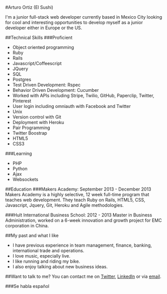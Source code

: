 #Arturo Ortiz (El Sushi)

I'm a junior full-stack web developer currently based in Mexico City looking for cool and interesting opportunities to develop myself as a junior developer either in Europe or the US.

##Technical Skills
###Proficient
- Object oriented programming
- Ruby
- Rails
- Javascript/Coffeescript
- JQuery
- SQL
- Postgres
- Test Driven Development: Rspec 
- Behavior Driven Development: Cucumber
- Worked with APIs including Stripe, Twilio, GitHub, Paperclip, Twitter, Pinterest
- User login including omniauth with Facebook and Twitter
- Unix
- Version control with Git
- Deployment with Heroku
- Pair Programming
- Twitter Boostrap
- HTML5
- CSS3

###Learning
- PHP
- Python
- Ajax
- Websockets


##Education
###Makers Academy: September 2013 - December 2013
Makers Academy is a highly selective, 12 week full-time program that teaches web development. They teach Ruby on Rails, HTML5, CSS, Javascript, Jquery, Git, Heroku and Agile methodologies.

###Hult International Business School: 2012 - 2013
Master in Business Administration, worked on a 6-week innovation and growth project for EMC corporation in China.

##My past and what I like
- I have previous experience in team management, finance, banking, international trade and operations.
- I love music, especially live.
- I like running and riding my bike.
- I also enjoy talking about new business ideas.


##Want to talk to me?
You can contact me on [Twitter](http://www.twitter.com/elsushi), [LinkedIn](http://www.uk.linkedin.com/in/arturoortizm/) or via [email](mailto:elsushi@gmail.com).

###Se habla español
